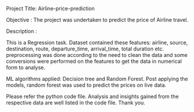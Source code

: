 Project Title: Airline-price-prediction

Objective : The project was undertaken to predict the price of Airline travel.

Description : 

This is a Regression task.
Dataset contained these features: airline, source, destination, route, departure_time, arrival_time, total duration etc.
preprocessing was done according to the need to clean the data and some conversions were performed on the features to get the data in numerical form to analyse.

ML algorithms applied: Decision tree and Random Forest.
Post applying the models, random forest was used to predict the prices on live data.

Please refer the python code file. Analysis and insights gained from the respective data are well listed in the code file.
Thank you.
